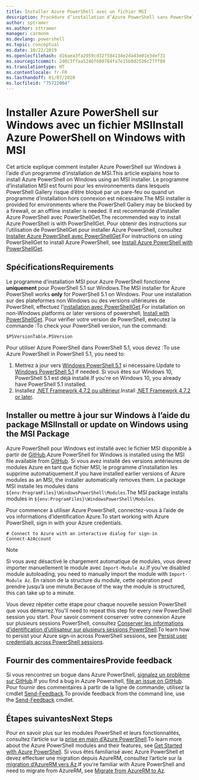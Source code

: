 ```yaml
---
title: Installer Azure PowerShell avec un fichier MSI
description: Procédure d’installation d’Azure PowerShell sans PowerShellGet à l’aide d’un fichier MSI
author: sptramer
ms.author: sttramer
manager: carmonm
ms.devlang: powershell
ms.topic: conceptual
ms.date: 10/22/2019
ms.openlocfilehash: d16aea3fa2059cd32f584134e2da43e01e3def31
ms.sourcegitcommit: 2d0c3ffaa5246f680784fa7e15b0d2536c27ff80
ms.translationtype: HT
ms.contentlocale: fr-FR
ms.lasthandoff: 01/07/2020
ms.locfileid: "75722004"
---
```

# <a name="install-azure-powershell-on-windows-with-msi"></a><span data-ttu-id="606de-103">Installer Azure PowerShell sur Windows avec un fichier MSI</span><span class="sxs-lookup"><span data-stu-id="606de-103">Install Azure PowerShell on Windows with MSI</span></span>

<span data-ttu-id="606de-104">Cet article explique comment installer Azure PowerShell sur Windows à l’aide d’un programme d’installation de MSI.</span><span class="sxs-lookup"><span data-stu-id="606de-104">This article explains how to install Azure PowerShell on Windows using an MSI installer.</span></span> <span data-ttu-id="606de-105">Le programme d’installation MSI est fourni pour les environnements dans lesquels PowerShell Gallery risque d’être bloqué par un pare-feu ou quand un programme d’installation hors connexion est nécessaire.</span><span class="sxs-lookup"><span data-stu-id="606de-105">The MSI installer is provided for environments where the PowerShell Gallery may be blocked by a firewall, or an offline installer is needed.</span></span> <span data-ttu-id="606de-106">Il est recommandé d’installer Azure PowerShell avec PowerShellGet.</span><span class="sxs-lookup"><span data-stu-id="606de-106">The recommended way to install Azure PowerShell is with PowerShellGet.</span></span> <span data-ttu-id="606de-107">Pour obtenir des instructions sur l’utilisation de PowerShellGet pour installer Azure PowerShell, consultez [Installer Azure PowerShell avec PowerShellGet](install-az-ps.md).</span><span class="sxs-lookup"><span data-stu-id="606de-107">For instructions on using PowerShellGet to install Azure PowerShell, see [Install Azure PowerShell with PowerShellGet](install-az-ps.md).</span></span>

## <a name="requirements"></a><span data-ttu-id="606de-108">Spécifications</span><span class="sxs-lookup"><span data-stu-id="606de-108">Requirements</span></span>

<span data-ttu-id="606de-109">Le programme d’installation MSI pour Azure PowerShell fonctionne __uniquement__ pour PowerShell 5.1 sur Windows.</span><span class="sxs-lookup"><span data-stu-id="606de-109">The MSI installer for Azure PowerShell works __only__ for PowerShell 5.1 on Windows.</span></span> <span data-ttu-id="606de-110">Pour une installation sur des plateformes non Windows ou des versions ultérieures de PowerShell, effectuez l’[installation avec PowerShellGet](install-az-ps.md).</span><span class="sxs-lookup"><span data-stu-id="606de-110">For installation on non-Windows platforms or later versions of powershell, [Install with PowerShellGet](install-az-ps.md).</span></span>
<span data-ttu-id="606de-111">Pour vérifier votre version de PowerShell, exécutez la commande :</span><span class="sxs-lookup"><span data-stu-id="606de-111">To check your PowerShell version, run the command:</span></span>

```powershell-interactive
$PSVersionTable.PSVersion
```

<span data-ttu-id="606de-112">Pour utiliser Azure PowerShell dans PowerShell 5.1, vous devez :</span><span class="sxs-lookup"><span data-stu-id="606de-112">To use Azure PowerShell in PowerShell 5.1, you need to:</span></span>

1. <span data-ttu-id="606de-113">Mettrez à jour vers [Windows PowerShell 5.1](/powershell/scripting/install/installing-windows-powershell#upgrading-existing-windows-powershell) si nécessaire.</span><span class="sxs-lookup"><span data-stu-id="606de-113">Update to [Windows PowerShell 5.1](/powershell/scripting/install/installing-windows-powershell#upgrading-existing-windows-powershell) if needed.</span></span> <span data-ttu-id="606de-114">Si vous êtes sur Windows 10, PowerShell 5.1 est déjà installé.</span><span class="sxs-lookup"><span data-stu-id="606de-114">If you're on Windows 10, you already have PowerShell 5.1 installed.</span></span>
2. <span data-ttu-id="606de-115">Installez [.NET Framework 4.7.2 ou ultérieur](/dotnet/framework/install).</span><span class="sxs-lookup"><span data-stu-id="606de-115">Install [.NET Framework 4.7.2 or later](/dotnet/framework/install).</span></span>

## <a name="install-or-update-on-windows-using-the-msi-package"></a><span data-ttu-id="606de-116">Installer ou mettre à jour sur Windows à l’aide du package MSI</span><span class="sxs-lookup"><span data-stu-id="606de-116">Install or update on Windows using the MSI Package</span></span>

<span data-ttu-id="606de-117">Azure PowerShell pour Windows est installé avec le fichier MSI disponible à partir de [GitHub](https://github.com/Azure/azure-powershell/releases/tag/v2.8.0-October2019).</span><span class="sxs-lookup"><span data-stu-id="606de-117">Azure PowerShell for Windows is installed using the MSI file available from [GitHub](https://github.com/Azure/azure-powershell/releases/tag/v2.8.0-October2019).</span></span> <span data-ttu-id="606de-118">Si vous avez installé des versions antérieures de modules Azure en tant que fichier MSI, le programme d’installation les supprime automatiquement.</span><span class="sxs-lookup"><span data-stu-id="606de-118">If you have installed earlier versions of Azure modules as an MSI, the installer automatically removes them.</span></span> <span data-ttu-id="606de-119">Le package MSI installe les modules dans `${env:ProgramFiles}\WindowsPowerShell\Modules`.</span><span class="sxs-lookup"><span data-stu-id="606de-119">The MSI package installs modules in `${env:ProgramFiles}\WindowsPowerShell\Modules`.</span></span>

<span data-ttu-id="606de-120">Pour commencer à utiliser Azure PowerShell, connectez-vous à l’aide de vos informations d’identification Azure.</span><span class="sxs-lookup"><span data-stu-id="606de-120">To start working with Azure PowerShell, sign in with your Azure credentials.</span></span>

```powershell-interactive
# Connect to Azure with an interactive dialog for sign-in
Connect-AzAccount
```

> [!NOTE]
>
> <span data-ttu-id="606de-121">Si vous avez désactivé le chargement automatique de modules, vous devez importer manuellement le module avec `Import-Module Az`.</span><span class="sxs-lookup"><span data-stu-id="606de-121">If you've disabled module autoloading, you need to manually import the module with `Import-Module Az`.</span></span> <span data-ttu-id="606de-122">En raison de la structure du module, cette opération peut prendre jusqu’à une minute.</span><span class="sxs-lookup"><span data-stu-id="606de-122">Because of the way the module is structured, this can take up to a minute.</span></span>

<span data-ttu-id="606de-123">Vous devez répéter cette étape pour chaque nouvelle session PowerShell que vous démarrez.</span><span class="sxs-lookup"><span data-stu-id="606de-123">You'll need to repeat this step for every new PowerShell session you start.</span></span> <span data-ttu-id="606de-124">Pour savoir comment conserver votre connexion Azure sur plusieurs sessions PowerShell, consultez [Conserver les informations d’identification d’utilisateur sur plusieurs sessions PowerShell](context-persistence.md).</span><span class="sxs-lookup"><span data-stu-id="606de-124">To learn how to persist your Azure sign-in across PowerShell sessions, see [Persist user credentials across PowerShell sessions](context-persistence.md).</span></span>

## <a name="provide-feedback"></a><span data-ttu-id="606de-125">Fournir des commentaires</span><span class="sxs-lookup"><span data-stu-id="606de-125">Provide feedback</span></span>

<span data-ttu-id="606de-126">Si vous rencontrez un bogue dans Azure PowerShell, [signalez un problème sur GitHub](https://github.com/Azure/azure-powershell/issues).</span><span class="sxs-lookup"><span data-stu-id="606de-126">If you find a bug in Azure Powershell, [file an issue on GitHub](https://github.com/Azure/azure-powershell/issues).</span></span>
<span data-ttu-id="606de-127">Pour fournir des commentaires à partir de la ligne de commande, utilisez la cmdlet [Send-Feedback](/powershell/module/az.accounts/send-feedback).</span><span class="sxs-lookup"><span data-stu-id="606de-127">To provide feedback from the command line, use the [Send-Feedback](/powershell/module/az.accounts/send-feedback) cmdlet.</span></span>

## <a name="next-steps"></a><span data-ttu-id="606de-128">Étapes suivantes</span><span class="sxs-lookup"><span data-stu-id="606de-128">Next Steps</span></span>

<span data-ttu-id="606de-129">Pour en savoir plus sur les modules PowerShell et leurs fonctionnalités, consultez l’article sur la [prise en main d’Azure PowerShell](get-started-azureps.md).</span><span class="sxs-lookup"><span data-stu-id="606de-129">To learn more about the Azure PowerShell modules and their features, see [Get Started with Azure PowerShell](get-started-azureps.md).</span></span>
<span data-ttu-id="606de-130">Si vous êtes familiarisé avec Azure PowerShell et devez effectuer une migration depuis AzureRM, consultez l’article sur la [migration d’AzureRM vers Az](migrate-from-azurerm-to-az.md).</span><span class="sxs-lookup"><span data-stu-id="606de-130">If you're familiar with Azure PowerShell and need to migrate from AzureRM, see [Migrate from AzureRM to Az](migrate-from-azurerm-to-az.md).</span></span>
